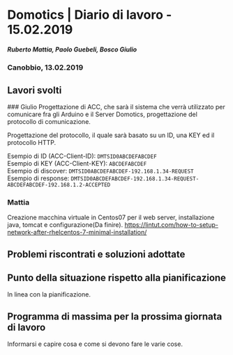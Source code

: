 # Domotics | Diario di lavoro - 15.02.2019

##### Ruberto Mattia, Paolo Guebeli, Bosco Giulio

### Canobbio, 13.02.2019

## Lavori svolti

### Giulio
Progettazione di ACC, che sar&agrave; il sistema che verr&agrave; utilizzato per comunicare fra gli
Arduino e il Server Domotics, progettazione del protocollo di comunicazione.

Progettazione del protocollo, il quale sar&agrave; basato su un ID, una KEY ed il protocollo HTTP.

Esempio di ID (ACC-Client-ID): `DMTSID0ABCDEFABCDEF`  
Esempio di KEY (ACC-Client-KEY): `ABCDEFABCDEF`  
Esempio di discover: `DMTSID0ABCDEFABCDEF-192.168.1.34-REQUEST`  
Esempio di response: `DMTSID0ABCDEFABCDEF-192.168.1.34-REQUEST-ABCDEFABCDEF-192.168.1.2-ACCEPTED`

### Mattia

Creazione macchina virtuale in Centos07 per il web server, installazione java, tomcat e configurazione(Da finire).
https://lintut.com/how-to-setup-network-after-rhelcentos-7-minimal-installation/

##  Problemi riscontrati e soluzioni adottate


##  Punto della situazione rispetto alla pianificazione
In linea con la pianificazione.


## Programma di massima per la prossima giornata di lavoro
Informarsi e capire cosa e come si devono fare le varie cose.
